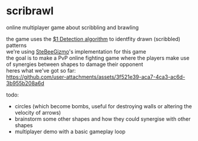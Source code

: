 # scribrawl
online multiplayer game about scribbling and brawling  

the game uses the [$1 Detection algorithm](http://depts.washington.edu/acelab/proj/dollar/index.html) to identfity drawn (scribbled) patterns  
we're using [SteBeeGizmo](https://github.com/SteBeeGizmo/DollarUnity)'s implementation for this game  
the goal is to make a PvP online fighting game where the players make use of synergies between shapes to damage their opponent  
heres what we've got so far:  
https://github.com/user-attachments/assets/3f521e39-aca7-4ca3-ac6d-3b955b208a6d
  
todo:  
- circles (which become bombs, useful for destroying walls or altering the velocity of arrows)
- brainstorm some other shapes and how they could synergise with other shapes  
- multiplayer demo with a basic gameplay loop  
